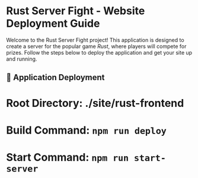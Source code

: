 # Rust Server Fight - Website Deployment Guide

Welcome to the Rust Server Fight project! This application is designed to create a server for the popular game *Rust*, where players will compete for prizes. Follow the steps below to deploy the application and get your site up and running.

## 🚀 Application Deployment

# Root Directory: ./site/rust-frontend
# Build Command: `npm run deploy`
# Start Command: `npm run start-server`
